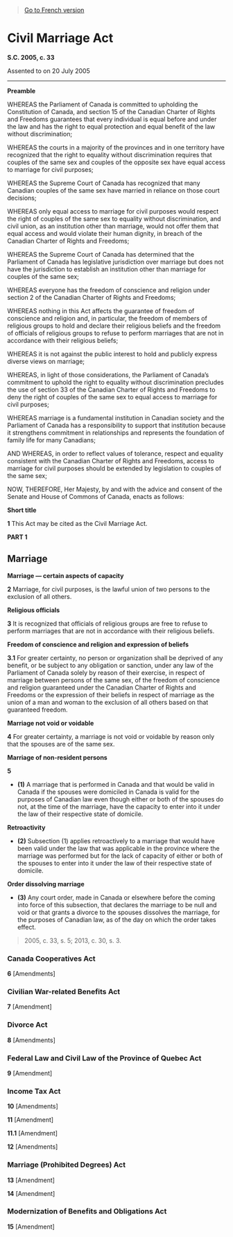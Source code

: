 > [Go to French version](/fr/Lois/Lois%20du%20Canada/2005/ch.%2033.md)

# Civil Marriage Act

**S.C. 2005, c. 33**


Assented to on 20 July 2005

----------




**Preamble**

WHEREAS the Parliament of Canada is committed to upholding the Constitution of Canada, and section 15 of the Canadian Charter of Rights and Freedoms guarantees that every individual is equal before and under the law and has the right to equal protection and equal benefit of the law without discrimination;

WHEREAS the courts in a majority of the provinces and in one territory have recognized that the right to equality without discrimination requires that couples of the same sex and couples of the opposite sex have equal access to marriage for civil purposes;

WHEREAS the Supreme Court of Canada has recognized that many Canadian couples of the same sex have married in reliance on those court decisions;

WHEREAS only equal access to marriage for civil purposes would respect the right of couples of the same sex to equality without discrimination, and civil union, as an institution other than marriage, would not offer them that equal access and would violate their human dignity, in breach of the Canadian Charter of Rights and Freedoms;

WHEREAS the Supreme Court of Canada has determined that the Parliament of Canada has legislative jurisdiction over marriage but does not have the jurisdiction to establish an institution other than marriage for couples of the same sex;

WHEREAS everyone has the freedom of conscience and religion under section 2 of the Canadian Charter of Rights and Freedoms;

WHEREAS nothing in this Act affects the guarantee of freedom of conscience and religion and, in particular, the freedom of members of religious groups to hold and declare their religious beliefs and the freedom of officials of religious groups to refuse to perform marriages that are not in accordance with their religious beliefs;

WHEREAS it is not against the public interest to hold and publicly express diverse views on marriage;

WHEREAS, in light of those considerations, the Parliament of Canada’s commitment to uphold the right to equality without discrimination precludes the use of section 33 of the Canadian Charter of Rights and Freedoms to deny the right of couples of the same sex to equal access to marriage for civil purposes;

WHEREAS marriage is a fundamental institution in Canadian society and the Parliament of Canada has a responsibility to support that institution because it strengthens commitment in relationships and represents the foundation of family life for many Canadians;

AND WHEREAS, in order to reflect values of tolerance, respect and equality consistent with the Canadian Charter of Rights and Freedoms, access to marriage for civil purposes should be extended by legislation to couples of the same sex;



NOW, THEREFORE, Her Majesty, by and with the advice and consent of the Senate and House of Commons of Canada, enacts as follows:






**Short title**

**1** This Act may be cited as the Civil Marriage Act.




**PART 1** 
## Marriage



**Marriage — certain aspects of capacity**

**2** Marriage, for civil purposes, is the lawful union of two persons to the exclusion of all others.




**Religious officials**

**3** It is recognized that officials of religious groups are free to refuse to perform marriages that are not in accordance with their religious beliefs.




**Freedom of conscience and religion and expression of beliefs**

**3.1** For greater certainty, no person or organization shall be deprived of any benefit, or be subject to any obligation or sanction, under any law of the Parliament of Canada solely by reason of their exercise, in respect of marriage between persons of the same sex, of the freedom of conscience and religion guaranteed under the Canadian Charter of Rights and Freedoms or the expression of their beliefs in respect of marriage as the union of a man and woman to the exclusion of all others based on that guaranteed freedom.




**Marriage not void or voidable**

**4** For greater certainty, a marriage is not void or voidable by reason only that the spouses are of the same sex.




**Marriage of non-resident persons**

**5** 

- **(1)** A marriage that is performed in Canada and that would be valid in Canada if the spouses were domiciled in Canada is valid for the purposes of Canadian law even though either or both of the spouses do not, at the time of the marriage, have the capacity to enter into it under the law of their respective state of domicile.

**Retroactivity**

- **(2)** Subsection (1) applies retroactively to a marriage that would have been valid under the law that was applicable in the province where the marriage was performed but for the lack of capacity of either or both of the spouses to enter into it under the law of their respective state of domicile.

**Order dissolving marriage**

- **(3)** Any court order, made in Canada or elsewhere before the coming into force of this subsection, that declares the marriage to be null and void or that grants a divorce to the spouses dissolves the marriage, for the purposes of Canadian law, as of the day on which the order takes effect.
> 2005, c. 33, s. 5; 2013, c. 30, s. 3.





### Canada Cooperatives Act


**6** [Amendments]




### Civilian War-related Benefits Act


**7** [Amendment]




### Divorce Act


**8** [Amendments]




### Federal Law and Civil Law of the Province of Quebec Act


**9** [Amendment]




### Income Tax Act


**10** [Amendments]



**11** [Amendment]



**11.1** [Amendment]



**12** [Amendments]




### Marriage (Prohibited Degrees) Act


**13** [Amendment]



**14** [Amendment]




### Modernization of Benefits and Obligations Act


**15** [Amendment]


